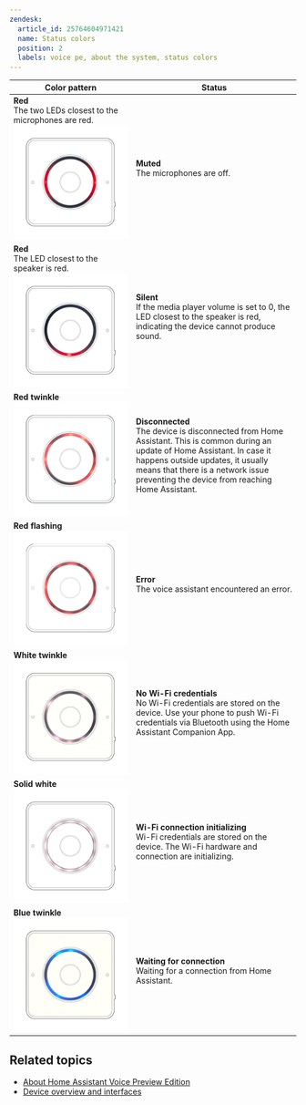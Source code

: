 ```yaml
---
zendesk:
  article_id: 25764604971421
  name: Status colors
  position: 2
  labels: voice pe, about the system, status colors
---
```


| Color pattern                                                                                                  | Status                                                                                                                                                                                                                                                        |
| -------------------------------------------------------------------------------------------------------------- | ------------------------------------------------------------------------------------------------------------------------------------------------------------------------------------------------------------------------------------------------------------- |
| **Red**<br>The two LEDs closest to the microphones are red.<br>![Muted](/static/img/voice-pe/status_muted.png) | **Muted**<br>The microphones are off.                                                                                                                                                                                                                         |
| **Red**<br>The LED closest to the speaker is red.<br>![Silent](/static/img/voice-pe/status_silent.png)         | **Silent**<br>If the media player volume is set to 0, the LED closest to the speaker is red, indicating the device cannot produce sound.                                                                                                                      |
| **Red twinkle**<br>![Disconnected](/static/img/voice-pe/status_red_twinkle.gif)                                | **Disconnected**<br>The device is disconnected from Home Assistant. This is common during an update of Home Assistant. In case it happens outside updates, it usually means that there is a network issue preventing the device from reaching Home Assistant. |
| **Red flashing**<br>![Error](/static/img/voice-pe/status_red_flashing.png)                                     | **Error**<br>The voice assistant encountered an error.                                                                                                                                                                                                        |
| **White twinkle**<br>![No Wi-Fi credentials](/static/img/voice-pe/status_white_twinkle.gif)                    | **No Wi-Fi credentials**<br>No Wi-Fi credentials are stored on the device. Use your phone to push Wi-Fi credentials via Bluetooth using the Home Assistant Companion App.                                                                                     |
| **Solid white**<br>![Wi-Fi connection initializing](/static/img/voice-pe/status_white.png)                     | **Wi-Fi connection initializing**<br>Wi-Fi credentials are stored on the device. The Wi-Fi hardware and connection are initializing.                                                                                                                          |
| **Blue twinkle**<br>![Waiting for connection](/static/img/voice-pe/status_blue.gif)                            | **Waiting for connection**<br>Waiting for a connection from Home Assistant.                                                                                                                                                                                   |

## Related topics

- [About Home Assistant Voice Preview Edition](/hc/en-us/articles/25764286546717)
- [Device overview and interfaces](/hc/en-us/articles/25764488568605)
